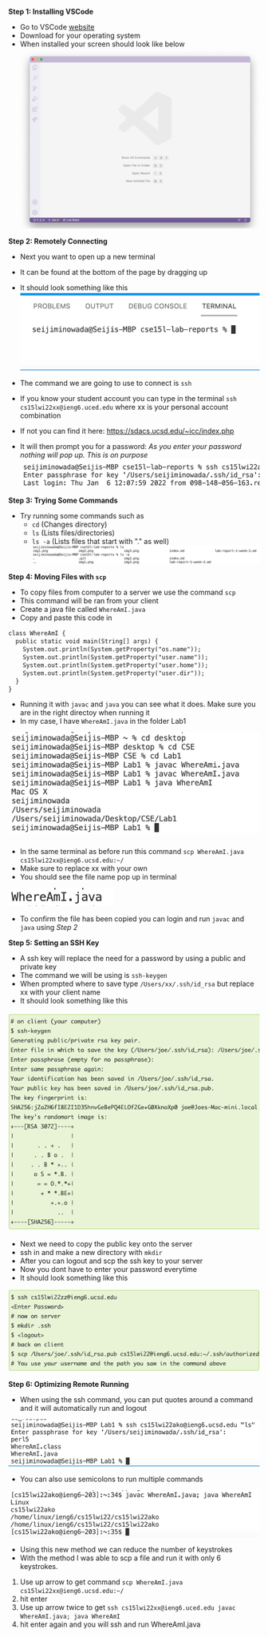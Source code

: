 **Step 1: Installing VSCode**
* Go to VSCode  [website](https://code.visualstudio.com/)
* Download for your operating system
* When installed your screen should look like below
![Image](img1.png)

**Step 2: Remotely Connecting**
* Next you want to open up a new terminal
* It can be found at the bottom of the page by dragging up
* It should look something like this 
![Image](img2.png)

* The command we are going to use to connect is `ssh`
* If you know your student account you can type in the terminal `ssh cs15lwi22xx@ieng6.uced.edu` where xx is your personal account combination
* If not you can find it here: https://sdacs.ucsd.edu/~icc/index.php
* It will then prompt you for a password: *As you enter your password nothing will pop up. This is on purpose*
![Image](img3.png)

**Step 3: Trying Some Commands**
* Try running some commands such as 
    * `cd` (Changes directory)
    * `ls` (Lists files/directories)
    * `ls -a` (Lists files that start with "." as well)
![Image](img4.png)

**Step 4: Moving Files with `scp`**
* To copy files from computer to a server we use the command `scp`
* This command will be ran from your client
* Create a java file called `WhereAmI.java`
* Copy and paste this code in 
```
class WhereAmI {
  public static void main(String[] args) {
    System.out.println(System.getProperty("os.name"));
    System.out.println(System.getProperty("user.name"));
    System.out.println(System.getProperty("user.home"));
    System.out.println(System.getProperty("user.dir"));
  }
}
```
* Running it with `javac` and `java` you can see what it does. Make sure you are in the right directoy when running it
* In my case, I have `WhereAmI.java` in the folder Lab1

![Image](img6.png)

* In the same terminal as before run this command
` scp WhereAmI.java cs15lwi22xx@ieng6.ucsd.edu:~/ `
* Make sure to replace xx with your own 
* You should see the file name pop up in terminal

![Image](img7.png)

* To confirm the file has been copied you can login and run `javac` and `java` using *Step 2*

**Step 5: Setting an SSH Key**
* A ssh key will replace the need for a password by using a public and private key
* The command we will be using is `ssh-keygen`
* When prompted where to save type `/Users/xx/.ssh/id_rsa` but replace xx with your client name
* It should look something like this

![Image](img8.png)

* Next we need to copy the public key onto the server
* ssh in and make a new directory with `mkdir`
* After you can logout and scp the ssh key to your server
* Now you dont have to enter your password everytime
* It should look something like this

![Image](img9.png)

**Step 6: Optimizing Remote Running**
* When using the ssh command, you can put quotes around a command and it will automatically run and logout

![Image](img10.png)

* You can also use semicolons to run multiple commands

![Image](img11.png)

* Using this new method we can reduce the number of keystrokes
* With the method I was able to scp a file and run it with only 6 keystrokes.
1. Use up arrow to get command ` scp WhereAmI.java cs15lwi22xx@ieng6.ucsd.edu:~/ `
2. hit enter
3. Use up arrow twice to get `ssh cs15lwi22xx@ieng6.uced.edu javac WhereAmI.java; java WhereAmI`
4. hit enter again and you will ssh and run WhereAmI.java
